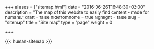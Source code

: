 +++
aliases = ["sitemap.html"]
date = "2016-06-26T16:48:30+02:00"
description = "The map of this website to easily find content - made for humans."
draft = false
hidefromhome = true
highlight = false
slug = "sitemap"
title = "Site map"
type = "page"
weight = 0

+++

{{< human-sitemap >}}
